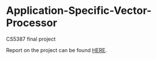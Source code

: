 # Application-Specific-Vector-Processor
CS5387 final project

Report on the project can be found <a href="https://github.com/Matansegal/Application-Specific-Vector-Processor/blob/main/final_project_report_Segal.pdf">HERE</a>.
